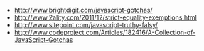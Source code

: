 * http://www.brightdigit.com/javascript-gotchas/
* http://www.2ality.com/2011/12/strict-equality-exemptions.html
* http://www.sitepoint.com/javascript-truthy-falsy/
* http://www.codeproject.com/Articles/182416/A-Collection-of-JavaScript-Gotchas
